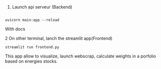 1. Launch api serveur (Backend)
 ```

uvicorn main:app --reload
 ```

With docs



2 On other terminal, lanch the streamlit app(Frontend)

 ```
streamlit run frontend.py
 ```

This app allow to visualize, launch webscrap, calculate weights in a porfolio based on energies stocks.
